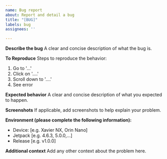 ```yaml
---
name: Bug report
about: Report and detail a bug
title: "[BUG]"
labels: bug
assignees: ''

---
```


**Describe the bug**
A clear and concise description of what the bug is.

**To Reproduce**
Steps to reproduce the behavior:
1. Go to '...'
2. Click on '....'
3. Scroll down to '....'
4. See error

**Expected behavior**
A clear and concise description of what you expected to happen.

**Screenshots**
If applicable, add screenshots to help explain your problem.

**Environment (please complete the following information):**
 - Device: [e.g. Xavier NX, Orin Nano]
 - Jetpack [e.g. 4.6.3, 5.0.0,...]
 - Release [e.g. v1.0.0]

**Additional context**
Add any other context about the problem here.
